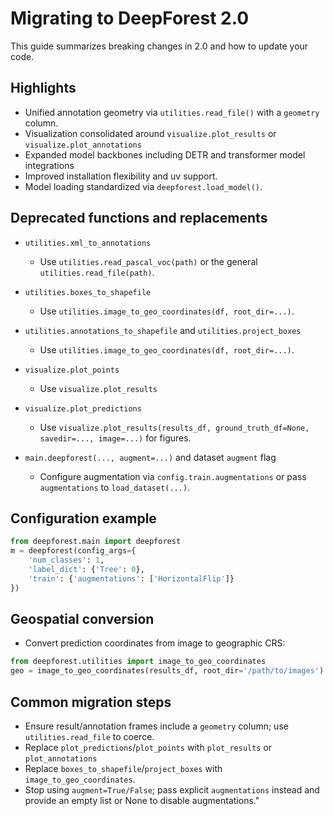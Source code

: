 # Migrating to DeepForest 2.0

This guide summarizes breaking changes in 2.0 and how to update your code.

## Highlights
- Unified annotation geometry via `utilities.read_file()` with a `geometry` column.
- Visualization consolidated around `visualize.plot_results` or `visualize.plot_annotations`
- Expanded model backbones including DETR and transformer model integrations
- Improved installation flexibility and uv support. 
- Model loading standardized via `deepforest.load_model()`.

## Deprecated functions and replacements

- `utilities.xml_to_annotations`
  - Use `utilities.read_pascal_voc(path)` or the general `utilities.read_file(path)`.

- `utilities.boxes_to_shapefile`
  - Use `utilities.image_to_geo_coordinates(df, root_dir=...)`.

- `utilities.annotations_to_shapefile` and `utilities.project_boxes`
  - Use `utilities.image_to_geo_coordinates(df, root_dir=...)`.

- `visualize.plot_points`
  - Use `visualize.plot_results` 

- `visualize.plot_predictions`
  - Use `visualize.plot_results(results_df, ground_truth_df=None, savedir=..., image=...)` for figures.

- `main.deepforest(..., augment=...)` and dataset `augment` flag
  - Configure augmentation via `config.train.augmentations` or pass `augmentations` to `load_dataset(...)`.

## Configuration example

```python
from deepforest.main import deepforest
m = deepforest(config_args={
    'num_classes': 1,
    'label_dict': {'Tree': 0},
    'train': {'augmentations': ['HorizontalFlip']}
})
```

## Geospatial conversion

- Convert prediction coordinates from image to geographic CRS:
```python
from deepforest.utilities import image_to_geo_coordinates
geo = image_to_geo_coordinates(results_df, root_dir='/path/to/images')
```

## Common migration steps

- Ensure result/annotation frames include a `geometry` column; use `utilities.read_file` to coerce.
- Replace `plot_predictions`/`plot_points` with `plot_results` or `plot_annotations`
- Replace `boxes_to_shapefile`/`project_boxes` with `image_to_geo_coordinates`.
- Stop using `augment=True/False`; pass explicit `augmentations` instead and provide an empty list or None to disable augmentations."
